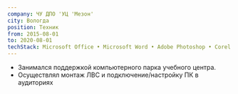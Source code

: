 ```yaml
---
company: ЧУ ДПО 'УЦ 'Мезон'
city: Вологда
position: Техник
from: 2015-08-01
to: 2020-08-01
techStack: Microsoft Office • Microsoft Word • Adobe Photoshop • Corel Draw • Проектирование и прокладка ЛВС • Администрирование Windows • Техническая поддержка
---
```


- Занимался поддержкой компьютерного парка учебного центра. 
- Осуществлял монтаж ЛВС и подключение/настройку ПК в аудиториях